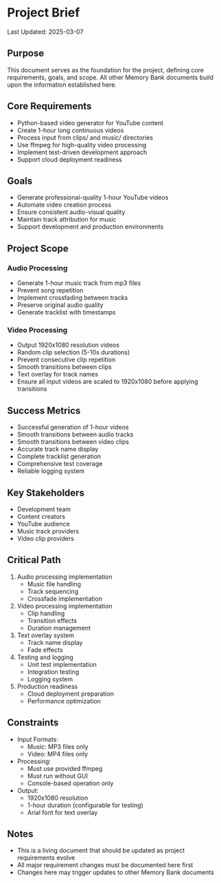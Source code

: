 # Project Brief

Last Updated: 2025-03-07

## Purpose
This document serves as the foundation for the project, defining core requirements, goals, and scope. All other Memory Bank documents build upon the information established here.

## Core Requirements
- Python-based video generator for YouTube content
- Create 1-hour long continuous videos
- Process input from clips/ and music/ directories
- Use ffmpeg for high-quality video processing
- Implement test-driven development approach
- Support cloud deployment readiness

## Goals
- Generate professional-quality 1-hour YouTube videos
- Automate video creation process
- Ensure consistent audio-visual quality
- Maintain track attribution for music
- Support development and production environments

## Project Scope
### Audio Processing
- Generate 1-hour music track from mp3 files
- Prevent song repetition
- Implement crossfading between tracks
- Preserve original audio quality
- Generate tracklist with timestamps

### Video Processing
- Output 1920x1080 resolution videos
- Random clip selection (5-10s durations)
- Prevent consecutive clip repetition
- Smooth transitions between clips
- Text overlay for track names
- Ensure all input videos are scaled to 1920x1080 before applying transitions

## Success Metrics
- Successful generation of 1-hour videos
- Smooth transitions between audio tracks
- Smooth transitions between video clips
- Accurate track name display
- Complete tracklist generation
- Comprehensive test coverage
- Reliable logging system

## Key Stakeholders
- Development team
- Content creators
- YouTube audience
- Music track providers
- Video clip providers

## Critical Path
1. Audio processing implementation
   - Music file handling
   - Track sequencing
   - Crossfade implementation
2. Video processing implementation
   - Clip handling
   - Transition effects
   - Duration management
3. Text overlay system
   - Track name display
   - Fade effects
4. Testing and logging
   - Unit test implementation
   - Integration testing
   - Logging system
5. Production readiness
   - Cloud deployment preparation
   - Performance optimization

## Constraints
- Input Formats:
  - Music: MP3 files only
  - Video: MP4 files only
- Processing:
  - Must use provided ffmpeg
  - Must run without GUI
  - Console-based operation only
- Output:
  - 1920x1080 resolution
  - 1-hour duration (configurable for testing)
  - Arial font for text overlay

## Notes
- This is a living document that should be updated as project requirements evolve
- All major requirement changes must be documented here first
- Changes here may trigger updates to other Memory Bank documents
